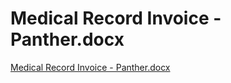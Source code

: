 # Medical Record Invoice - Panther.docx

[Medical Record Invoice - Panther.docx](Medical%20Record%20Invoice%20-%20Panther%20docx%20ad09ec0ebddb40ba971f7a97a079083c/Medical_Record_Invoice_-_Panther.docx)